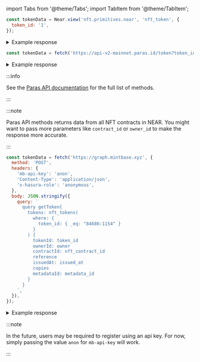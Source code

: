 import Tabs from '@theme/Tabs';
import TabItem from '@theme/TabItem';

<Tabs groupId="nft-contract-tabs" className="file-tabs">
<TabItem value="NFT Primitive" label="Reference" default>

```js
const tokenData = Near.view('nft.primitives.near', 'nft_token', {
  token_id: '1',
});
```

<details>

<summary> Example response </summary>

```json
{
  "token_id": "1",
  "owner_id": "bob.near",
  "metadata": {
    "title": "string", // ex. "Arch Nemesis: Mail Carrier" or "Parcel #5055"
    "description": "string", // free-form description
    "media": "string", // URL to associated media, preferably to decentralized, content-addressed storage
    "media_hash": "string", // Base64-encoded sha256 hash of content referenced by the `media` field. Required if `media` is included.
    "copies": 1, // number of copies of this set of metadata in existence when token was minted.
    "issued_at": 1642053411068358156, // When token was issued or minted, Unix epoch in milliseconds
    "expires_at": 1642053411168358156, // When token expires, Unix epoch in milliseconds
    "starts_at": 1642053411068358156, // When token starts being valid, Unix epoch in milliseconds
    "updated_at": 1642053411068358156, // When token was last updated, Unix epoch in milliseconds
    "extra": "string", // anything extra the NFT wants to store on-chain. Can be stringified JSON.
    "reference": "string", // URL to an off-chain JSON file with more info.
    "reference_hash": "string" // Base64-encoded sha256 hash of JSON from reference field. Required if `reference` is included.
  }
}
```

</details>

</TabItem>

<TabItem value="Paras" label="Paras">

```js
const tokenData = fetch('https://api-v2-mainnet.paras.id/token?token_id=84686:1154');
```

<details>

<summary> Example response </summary>

```json
{
  "status": 1,
  "data": {
    "results": [
      {
        "_id": "61dfbf27284abc1cc0b87c9d",
        "contract_id": "x.paras.near",
        "token_id": "84686:1154",
        "owner_id": "bob.near",
        "token_series_id": "84686",
        "edition_id": "1154",
        "metadata": {
          "title": "Tokenfox Silver Coin #1154",
          "description": "Holding this silver coin in your wallet will bring you health and happiness \uD83D\uDE0A",
          "media": "bafkreihpapfu7rzsmejjgl2twllge6pbrfmqaahj2wkz6nq55c6trhhtrq",
          "media_hash": null,
          "copies": 4063,
          "issued_at": null,
          "expires_at": null,
          "starts_at": null,
          "updated_at": null,
          "extra": null,
          "reference": "bafkreib6uj5kxbadfvf6qes5flema7jx6u5dj5zyqcneaoyqqzlm6kpu5a",
          "reference_hash": null,
          "collection": "Tokenfox Collection Cards",
          "collection_id": "tokenfox-collection-cards-by-tokenfoxnear",
          "creator_id": "tokenfox.near",
          "blurhash": "U7F~gc00_3D%00~q4n%M_39F-;RjM{xuWBRj",
          "score": 0,
          "mime_type": "image/png"
        },
        "royalty": {
          "tokenfox.near": 1000
        },
        "price": null,
        "approval_id": null,
        "ft_token_id": null,
        "has_price": null,
        "is_creator": true,
        "total_likes": 8,
        "likes": null,
        "categories": [],
        "view": 4
      }
    ],
    "count": 1,
    "skip": 0,
    "limit": 10
  }
}
```

</details>

:::info

See the [Paras API documentation](https://parashq.github.io/) for the full list of methods.

:::

:::note

Paras API methods returns data from all NFT contracts in NEAR. You might want to pass more parameters like `contract_id` or `owner_id` to make the response more accurate.

:::

</TabItem>

<TabItem value="Mintbase" label="Mintbase">

```js
const tokenData = fetch('https://graph.mintbase.xyz', {
  method: 'POST',
  headers: {
    'mb-api-key': 'anon',
    'Content-Type': 'application/json',
    'x-hasura-role': 'anonymous',
  },
  body: JSON.stringify({
    query: `
      query getToken{
        tokens: nft_tokens(
          where: {
            token_id: { _eq: "84686:1154" }
          }
        ) {
          tokenId: token_id
          ownerId: owner
          contractId: nft_contract_id
          reference
          issuedAt: issued_at
          copies
          metadataId: metadata_id
        }
      }
    `,
  }),
});
```

<details>

<summary> Example response </summary>

```json
{
  "ok": true,
  "status": 200,
  "contentType": "application/json",
  "body": {
    "data": {
      "tokens": [
        {
          "tokenId": "84686:1154",
          "ownerId": "bob.near",
          "contractId": "x.paras.near",
          "reference": "bafkreib6uj5kxbadfvf6qes5flema7jx6u5dj5zyqcneaoyqqzlm6kpu5a",
          "issuedAt": "2022-01-13T05:56:51.068358",
          "copies": 4063,
          "metadataId": "x.paras.near:5210047642790498956c9669d6a37b98"
        }
      ]
    }
  }
}
```

</details>

:::note

In the future, users may be required to register using an api key. For now, simply passing the value `anon` for `mb-api-key` will work.

:::

</TabItem>

</Tabs>
